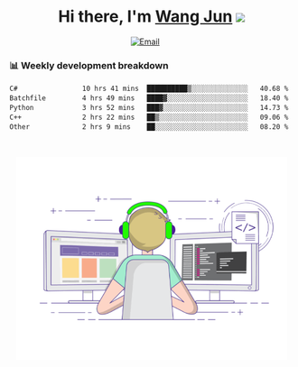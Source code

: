<!--
**wangjunicode/wangjunicode** is a ✨ _special_ ✨ repository because its `README.md` (this file) appears on your GitHub profile.

Here are some ideas to get you started:

- 🔭 I’m currently working on ...
- 🌱 I’m currently learning ...
- 👯 I’m looking to collaborate on ...
- 🤔 I’m looking for help with ...
- 💬 Ask me about ...
- 📫 How to reach me: ...
- 😄 Pronouns: ...
- ⚡ Fun fact: ...
-->

<h1 align="center">Hi there, I'm <a href="https://www.wangjunicode.com/" target="_blank">Wang Jun</a> <img
src="https://github.com/blackcater/blackcater/raw/main/images/Hi.gif" height="32" /></h1>


<!-- Social icons section -->
<p align="center">
  <a href="mailto:wangjunicode@qq.com"><img height="40px" alt="Email" title="Email" src="https://github.com/blackcater/blackcater/raw/main/images/social-gmail.svg"/></a>
  &#8287;&#8287;&#8287;&#8287;&#8287;
</p>

### 📊 Weekly development breakdown
<!--START_SECTION:waka-->

```txt
C#                10 hrs 41 mins  ██████████▒░░░░░░░░░░░░░░   40.68 %
Batchfile         4 hrs 49 mins   ████▓░░░░░░░░░░░░░░░░░░░░   18.40 %
Python            3 hrs 52 mins   ███▓░░░░░░░░░░░░░░░░░░░░░   14.73 %
C++               2 hrs 22 mins   ██▒░░░░░░░░░░░░░░░░░░░░░░   09.06 %
Other             2 hrs 9 mins    ██░░░░░░░░░░░░░░░░░░░░░░░   08.20 %
```

<!--END_SECTION:waka-->


<br/>
<p align="center">
<img align="center" top='60' alt="GIF" src="https://raw.githubusercontent.com/devSouvik/devSouvik/master/gif3.gif" width="480"/>
</p>


